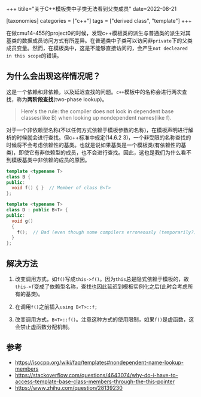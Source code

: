 +++
titile="关于C++模板类中子类无法看到父类成员"
date=2022-08-21

[taxonomies]
categories = ["c++"]
tags = ["derived class", "template"]
+++

在做cmu14-455的project0的时候，发现c++模板类的派生与普通类的派生对其基类的数据成员访问方式有所差异。在普通类中子类可以访问非`private`下的父类成员变量。然而，在模板类中，这是不能够直接访问的，会产生`not decleared in this scope`的错误。

<!--more-->

## 为什么会出现这样情况呢？

这是一个依赖和非依赖，以及延迟查找的问题。`c++`模板中的名称会进行两次查找，称为**两阶段查找**(two-phase lookup)。

> Here's the rule: the compiler does not look in dependent base classes(like B<T>) when looking up nondependent names(like f).

对于一个非依赖型名称(不以任何方式依赖于模板参数的名称)，在模板声明进行解析的时候就会进行查找。但c++标准中规定(14.6.2 3)，一个非受限的名称查找的时候将不会考虑依赖性的基类。也就是说如果基类是一个模板类(有依赖性的基类)，即使它有非依赖型的成员，也不会进行查找。因此，这也是我们为什么看不到模板基类中非依赖的成员的原因。

```c++
template <typename T>
class B {
public:
  void f() { }  // Member of class B<T>
};

template <typename T>
class D : public B<T> {
public:
  void g()
  {
    f();  // Bad (even though some compilers erroneously (temporarily?) accept it)
  }
};

```

## 解决方法

1. 改变调用方式，如`f()`写成`this->f()`。因为`this`总是隐式依赖于模板的，故`this->f`变成了依赖型名称，查找也因此延迟到模板实例化之后(此时会考虑所有的基类)。

2. 在调用`f()`之前插入`using B<T>::f;`

3. 改变调用方式，`B<T>::f()`。注意这种方式的使用限制，如果`f()`是虚函数，这会禁止虚函数分配机制。

## 参考

+ https://isocpp.org/wiki/faq/templates#nondependent-name-lookup-members
+ https://stackoverflow.com/questions/4643074/why-do-i-have-to-access-template-base-class-members-through-the-this-pointer
+ https://www.zhihu.com/question/28139230
